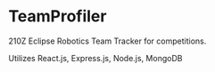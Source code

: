 # TeamProfiler

210Z Eclipse Robotics Team Tracker for competitions.

Utilizes React.js, Express.js, Node.js, MongoDB

